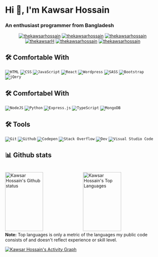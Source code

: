 <p align="center">
<h1>Hi 👋, I'm Kawsar Hossain</h1>
<h3>An enthusiast programmer from Bangladesh</h3>
</p>

<p align="center">
  <a href="https://kawsar-hossain.netlify.app" align="center" target="blank"><img
      src="https://img.shields.io/badge/Website-DC143C?style=for-the-badge&logo=medium&logoColor=white"
      alt="thekawsarhossain" /></a>
  <a href="https://in.linkedin.com/in/thekawsarhossain" align="center" target="blank"><img
      src="https://img.shields.io/badge/LinkedIn-0077B5?style=for-the-badge&logo=linkedin&logoColor=white"
      alt="thekawsarhossain" /></a>
  <a href="https://dev.to/thekawsarhossain" align="center" target="blank"><img
      src="https://img.shields.io/badge/dev.to-0A0A0A?style=for-the-badge&logo=dev.to&logoColor=white"
      alt="thekawsarhossain" /></a>
  <a href="https://twitter.com/thekawsarH" align="center" target="blank"><img
      src="https://img.shields.io/badge/Twitter-1DA1F2?style=for-the-badge&logo=twitter&logoColor=white"
      alt="thekawsarH" /></a>
  <a href="https://instagram.com/thekawsarhossain" align="center" target="blank"><img
      src="https://img.shields.io/badge/Instagram-fe4164?style=for-the-badge&logo=instagram&logoColor=white"
      alt="thekawsarhossain" /></a>
  <a href="https://facebook.com/thekawsarhossain" align="center" target="blank"><img
      src="https://img.shields.io/badge/Facebook-20BEFF?&style=for-the-badge&logo=facebook&logoColor=white"
      alt="thekawsarhossain" /></a>
</p>

<!-- Some badges are from https://github.com/Ileriayo/markdown-badges -->

## 🛠️ Comfortable With
<p>
  <code
    href="#"><img alt="HTML" src="https://img.shields.io/badge/HTML%20-%23E34F26.svg?logo=html5&logoColor=white"></code>
  <code
    href="#"><img alt="CSS" src="https://img.shields.io/badge/CSS%20-%231572B6.svg?logo=css3&logoColor=white"></code>
  <code
    href="#"><img alt="JavaScript" src="https://img.shields.io/badge/JavaScript%20-%23F7DF1E.svg?logo=javascript&logoColor=black"></code>
  <code
    href="#"><img alt="React" src="https://img.shields.io/badge/React%20-%2320232a.svg?logo=react&logoColor=%2361DAFB"></code>
  <code
    href="#"><img alt="Wordpress" src="https://img.shields.io/badge/Wordpress-21759B?logo=wordpress&logoColor=white"></code>
  <code
    href="#"><img alt="SASS" src="https://img.shields.io/badge/Sass%20-hotpink.svg?logo=SASS&logoColor=white"></code>
  <code
    href="#"><img alt="Bootstrap" src="https://img.shields.io/badge/Bootstrap%20-%234D97FF.svg?logo=Bootstrap&logoColor=white"></code>
  <code
    href="#"><img alt="jQery" src="https://img.shields.io/badge/jQery%20-%23430098.svg?logo=jQery&logoColor=white"></code>
</p>

## 🛠️ Comfortabel With
<p>
  <code
    href="#"><img alt="NodeJS" src="https://img.shields.io/badge/Node.js%20-%2343853D.svg?logo=node.js&logoColor=white"></code>
  <code
    href="#"><img alt="Python" src="https://img.shields.io/badge/Python%20-%2314354C.svg?logo=python&logoColor=white"></code>
  <code
    href="#"><img alt="Express.js" src="https://img.shields.io/badge/Express.js%20-%23404d59.svg?logo=express&logoColor=white"></code>
  <code
    href="#"><img alt="TypeScript" src="https://img.shields.io/badge/TypeScript%20- %23007ACC.svg?logo=typescript&logoColor=white"></code>
  <code
    href="#"><img alt="MongoDB" src ="https://img.shields.io/badge/MongoDB-%234ea94b.svg?logo=mongodb&logoColor=white"></code>
</p>

## 🛠️ Tools
<p>
  <code href="#"><img alt="Git" src="https://img.shields.io/badge/Git%20-%23F05033.svg?logo=git&logoColor=white"></code>
  <code
    href="#"><img alt="Github" src="https://img.shields.io/badge/Github%20-%23F05033.svg?logo=github&logoColor=white"></code>
  <code
    href="#"><img alt="Codepen" src="https://img.shields.io/badge/Codepen-000000.svg?logo=codepen&logoColor=white"></code>
  <code
    href="#"><img alt="Stack Overflow" src="https://img.shields.io/badge/-Stack%20Overflow-FE7A16?logo=stack-overflow&logoColor=white"></code>
  <code href="#"><img alt="Dev" src="https://img.shields.io/badge/Dev-FE7A16?logo=stack-dev&logoColor=white"></code>
  <code
    href="#"><img alt="Visual Studio Code" src="https://img.shields.io/badge/Visual%20Studio%20Code-0078d7.svg?logo=visual-studio-code&logoColor=white"></code>
</p>

## 📊 Github stats
<!-- https://github.com/anuraghazra/github-readme-stats -->
<a>
  <br />
  <a href="https://github.com/thekawsarhossain"><img alt="Kawsar Hossain's Github status"
      src="https://denvercoder1-github-readme-stats.vercel.app/api?username=thekawsarhossain&show_icons=true&count_private=true&theme=react&hide_border=true&bg_color=1F222E&title_color=F85D7F&icon_color=F8D866"
      height="192px" width="49.5%" /></a>
  <a href="https://github.com/thekawsarhossain"><img alt="Kawsar Hossain's Top Languages"
      src="https://denvercoder1-github-readme-stats.vercel.app/api/top-langs/?username=thekawsarhossain&langs_count=8&layout=compact&theme=react&hide_border=true&bg_color=1F222E&title_color=F85D7F&icon_color=F8D866"
      height="192px" width="49.5%" /></a>
  <br />
  <b>Note:</b> Top languages is only a metric of the languages my public code consists of and doesn't reflect experience
  or skill level.
</a>
<p></p>
<!-- https://github.com/ashutosh00710/github-readme-activity-graph -->
<a href="https://github.com/thekawsarhossain"><img alt="Kawsar Hossain's Activity Graph"
    src="https://activity-graph.herokuapp.com/graph?username=thekawsarhossain&bg_color=1F222E&color=F8D866&line=F85D7F&point=FFFFFF&hide_border=true" />
</a>
